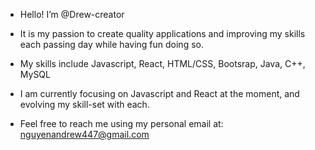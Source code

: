 - Hello! I’m @Drew-creator
- It is my passion to create quality applications and improving my skills each passing day while having fun doing so.
- My skills include Javascript, React, HTML/CSS, Bootsrap, Java, C++, MySQL
- I am currently focusing on Javascript and React at the moment, and evolving my skill-set with each.

- Feel free to reach me using my personal email at: nguyenandrew447@gmail.com


